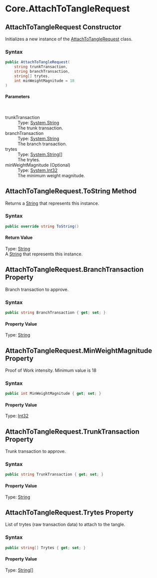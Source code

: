# Core.AttachToTangleRequest
## AttachToTangleRequest Constructor 
 

Initializes a new instance of the <a href="T_Iota_Lib_CSharp_Api_Core_AttachToTangleRequest">AttachToTangleRequest</a> class.



### Syntax


```cs
public AttachToTangleRequest(
	string trunkTransaction,
	string branchTransaction,
	string[] trytes,
	int minWeightMagnitude = 18
)
```


#### Parameters
&nbsp;<dl><dt>trunkTransaction</dt><dd>Type: <a href="http://msdn2.microsoft.com/en-us/library/s1wwdcbf" target="_blank">System.String</a><br />The trunk transaction.</dd><dt>branchTransaction</dt><dd>Type: <a href="http://msdn2.microsoft.com/en-us/library/s1wwdcbf" target="_blank">System.String</a><br />The branch transaction.</dd><dt>trytes</dt><dd>Type: <a href="http://msdn2.microsoft.com/en-us/library/s1wwdcbf" target="_blank">System.String</a>[]<br />The trytes.</dd><dt>minWeightMagnitude (Optional)</dt><dd>Type: <a href="http://msdn2.microsoft.com/en-us/library/td2s409d" target="_blank">System.Int32</a><br />The minimum weight magnitude.</dd></dl>


## AttachToTangleRequest.ToString Method 
 

Returns a <a href="http://msdn2.microsoft.com/en-us/library/s1wwdcbf" target="_blank">String</a> that represents this instance.



### Syntax


```cs
public override string ToString()
```


#### Return Value
Type: <a href="http://msdn2.microsoft.com/en-us/library/s1wwdcbf" target="_blank">String</a><br />A <a href="http://msdn2.microsoft.com/en-us/library/s1wwdcbf" target="_blank">String</a> that represents this instance.


## AttachToTangleRequest.BranchTransaction Property 
 

Branch transaction to approve.



### Syntax


```cs
public string BranchTransaction { get; set; }
```


#### Property Value
Type: <a href="http://msdn2.microsoft.com/en-us/library/s1wwdcbf" target="_blank">String</a>


## AttachToTangleRequest.MinWeightMagnitude Property 
 

Proof of Work intensity. Minimum value is 18



### Syntax


```cs
public int MinWeightMagnitude { get; set; }
```


#### Property Value
Type: <a href="http://msdn2.microsoft.com/en-us/library/td2s409d" target="_blank">Int32</a>


## AttachToTangleRequest.TrunkTransaction Property 
 

Trunk transaction to approve.



### Syntax


```cs
public string TrunkTransaction { get; set; }
```


#### Property Value
Type: <a href="http://msdn2.microsoft.com/en-us/library/s1wwdcbf" target="_blank">String</a>


## AttachToTangleRequest.Trytes Property 
 

List of trytes (raw transaction data) to attach to the tangle.



### Syntax


```cs
public string[] Trytes { get; set; }
```


#### Property Value
Type: <a href="http://msdn2.microsoft.com/en-us/library/s1wwdcbf" target="_blank">String</a>[]


